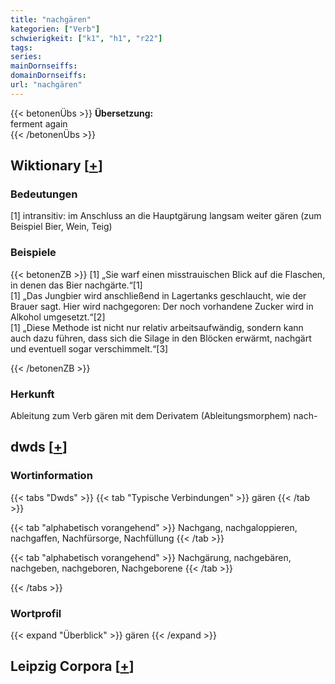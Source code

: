 ```yaml
---
title: "nachgären"
kategorien: ["Verb"]
schwierigkeit: ["k1", "h1", "r22"]
tags:
series:
mainDornseiffs:
domainDornseiffs:
url: "nachgären"
---
```


{{< betonenÜbs >}}
**Übersetzung:**  
ferment again  
{{< /betonenÜbs >}}

## Wiktionary [[+](https://de.wiktionary.org/wiki/nachgären)]

### Bedeutungen
[1] intransitiv: im Anschluss an die Hauptgärung langsam weiter gären (zum Beispiel Bier, Wein, Teig)  

### Beispiele
{{< betonenZB >}}
[1] „Sie warf einen misstrauischen Blick auf die Flaschen, in denen das Bier nachgärte.“[1]  
[1] „Das Jungbier wird anschließend in Lagertanks geschlaucht, wie der Brauer sagt. Hier wird nachgegoren: Der noch vorhandene Zucker wird in Alkohol umgesetzt.“[2]  
[1] „Diese Methode ist nicht nur relativ arbeitsaufwändig, sondern kann auch dazu führen, dass sich die Silage in den Blöcken erwärmt, nachgärt und eventuell sogar verschimmelt.“[3]  

{{< /betonenZB >}}
### Herkunft
Ableitung zum Verb gären mit dem Derivatem (Ableitungsmorphem) nach-  



## dwds [[+](https://www.dwds.de/wb/nachgären)]

### Wortinformation
{{< tabs "Dwds" >}}
{{< tab "Typische Verbindungen" >}}
gären
{{< /tab >}}

{{< tab "alphabetisch vorangehend" >}}
Nachgang, nachgaloppieren, nachgaffen, Nachfürsorge, Nachfüllung
{{< /tab >}}

{{< tab "alphabetisch vorangehend" >}}
Nachgärung, nachgebären, nachgeben, nachgeboren, Nachgeborene
{{< /tab >}}

{{< /tabs >}}

### Wortprofil
{{< expand "Überblick" >}} gären {{< /expand >}}

## Leipzig Corpora [[+](https://corpora.uni-leipzig.de/en/res?word=nachgären&corpusId=deu_newscrawl-public_2018)]

